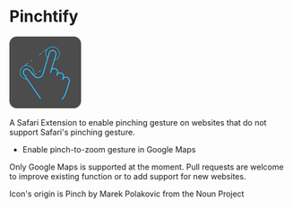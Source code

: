# Pinchtify
![](Assets/Icon-128.png)

A Safari Extension to enable pinching gesture on websites that do not support Safari's pinching gesture.

- Enable pinch-to-zoom gesture in Google Maps

Only Google Maps is supported at the moment. Pull requests are welcome to improve existing function or to add support for new websites.

Icon's origin is Pinch by Marek Polakovic from the Noun Project